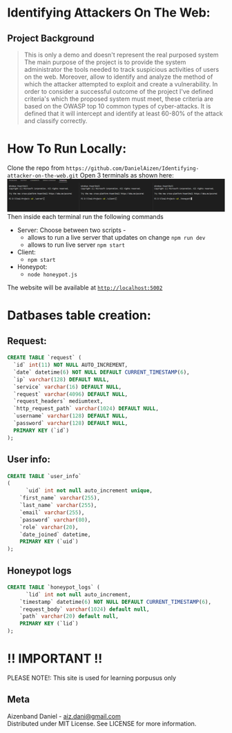 # Identifying Attackers On The Web:

## Project Background
> This is only a demo and doesn't represent the real purposed system
The main purpose of the project is to provide the system administrator the tools needed to track suspicious activities of users on the web. Moreover, allow to identify and analyze the method of which the attacker attempted to exploit and create a vulnerability.
In order to consider a successful outcome of the project I've defined criteria's which the proposed system must meet, these criteria are based on the OWASP top 10 common types of cyber-attacks. It is defined that it will intercept and identify at least 60-80% of the attack and classify correctly.

# How To Run Locally:
Clone the repo from `https://github.com/DanielAizen/Identifying-attacker-on-the-web.git`
Open 3 terminals as shown here:
![image info](./captures/terminals.PNG)
<br/>
Then inside each terminal run the following commands
* Server: Choose between two scripts - 
  * allows to run a live server that updates on change ``` npm run dev ```
  * allows to run live server ``` npm start ```
* Client:
  * ```npm start ```
* Honeypot:
  *  ```node honeypot.js ```

The website will be available at [`http://localhost:5002`](http://localhost:5002)

# Datbases table creation:

## Request:
```SQL
CREATE TABLE `request` (
  `id` int(11) NOT NULL AUTO_INCREMENT,
  `date` datetime(6) NOT NULL DEFAULT CURRENT_TIMESTAMP(6),
  `ip` varchar(128) DEFAULT NULL,
  `service` varchar(16) DEFAULT NULL,
  `request` varchar(4096) DEFAULT NULL,
  `request_headers` mediumtext,
  `http_request_path` varchar(1024) DEFAULT NULL,
  `username` varchar(128) DEFAULT NULL,
  `password` varchar(128) DEFAULT NULL,
  PRIMARY KEY (`id`)
);
```
## User info:
```SQL
CREATE TABLE `user_info`
(
	  `uid` int not null auto_increment unique,
    `first_name` varchar(255),
    `last_name` varchar(255),
    `email` varchar(255),
    `password` varchar(80),
    `role` varchar(20),
    `date_joined` datetime,
    PRIMARY KEY (`uid`)
);
```
## Honeypot logs
```SQL
CREATE TABLE `honeypot_logs` (
	  `lid` int not null auto_increment,
    `timestamp` datetime(6) NOT NULL DEFAULT CURRENT_TIMESTAMP(6),
    `request_body` varchar(1024) default null,
    `path` varchar(20) default null,
    PRIMARY KEY (`lid`)
);
 ```


# !! IMPORTANT !!
PLEASE NOTE!:  This site is used for learning porpusus only 

## Meta
Aizenband Daniel - aiz.dani@gmail.com\
Distributed under MIT License. See LICENSE for more information.